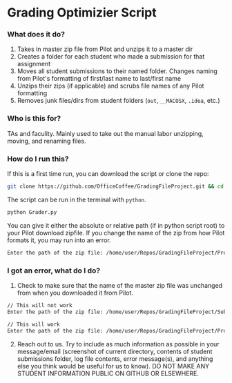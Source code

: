 # Grading Optimizier Script 

### What does it do? 

1. Takes in master zip file from Pilot and unzips it to a master dir
2. Creates a folder for each student who made a submission for that assignment
3. Moves all student submissions to their named folder. Changes naming from Pilot's formatting of first/last name to last/first name
4. Unzips their zips (if applicable) and scrubs file names of any Pilot formatting 
5. Removes junk files/dirs from student folders (`out`, `__MACOSX`, `.idea`, etc.)

### Who is this for? 

TAs and faculity. Mainly used to take out the manual labor unzipping, moving, and renaming files. 

### How do I run this? 

If this is a first time run, you can download the script or clone the repo:

```bash
git clone https://github.com/OfficeCoffee/GradingFileProject.git && cd GradingFileProject
```

The script can be run in the terminal with `python`. 

```bash
python Grader.py
```

You can give it either the absolute or relative path (if in python script root) to your Pilot download zipfile. If you change the name of the zip from how Pilot formats it, you may run into an error. 

```bash
Enter the path of the zip file: /home/user/Repos/GradingFileProject/Project 4 Download Aug 1, 2025 900 AM.zip
```

### I got an error, what do I do? 

1. Check to make sure that the name of the master zip file was unchanged from when you downloaded it from Pilot.
```bash
// This will not work
Enter the path of the zip file: /home/user/Repos/GradingFileProject/Submissions.zip

// This will work
Enter the path of the zip file: /home/user/Repos/GradingFileProject/Project 4 Download Aug 1, 2025 900 AM.zip
```

2. Reach out to us. Try to include as much information as possible in your message/email (screenshot of current directory, contents of student submissions folder, log file contents, error message(s), and anything else you think would be useful for us to know). DO NOT MAKE ANY STUDENT INFORMATION PUBLIC ON GITHUB OR ELSEWHERE. 


